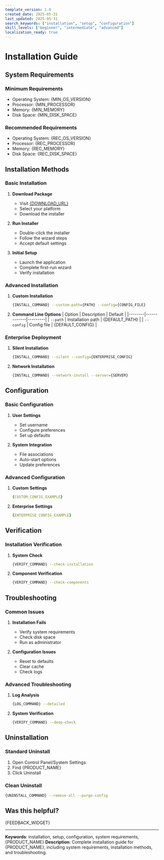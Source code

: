 ```yaml
---
template_version: 1.0
created_date: 2025-05-31
last_updated: 2025-05-31
search_keywords: ["installation", "setup", "configuration"]
skill_levels: ["beginner", "intermediate", "advanced"]
localization_ready: true
---
```


# Installation Guide

## System Requirements
<!-- skill-level: beginner -->
### Minimum Requirements
- Operating System: {MIN_OS_VERSION}
- Processor: {MIN_PROCESSOR}
- Memory: {MIN_MEMORY}
- Disk Space: {MIN_DISK_SPACE}

<!-- skill-level: advanced -->
### Recommended Requirements
- Operating System: {REC_OS_VERSION}
- Processor: {REC_PROCESSOR}
- Memory: {REC_MEMORY}
- Disk Space: {REC_DISK_SPACE}

## Installation Methods

<!-- skill-level: beginner -->
### Basic Installation
1. **Download Package**
   <!-- media-guide: Add download page screenshot -->
   - Visit [{DOWNLOAD_URL}]({DOWNLOAD_URL})
   - Select your platform
   - Download the installer

2. **Run Installer**
   <!-- media-guide: Add installer screenshot -->
   - Double-click the installer
   - Follow the wizard steps
   - Accept default settings

3. **Initial Setup**
   <!-- media-guide: Add setup screenshot -->
   - Launch the application
   - Complete first-run wizard
   - Verify installation

<!-- skill-level: intermediate -->
### Advanced Installation
1. **Custom Installation**
   ```bash
   {INSTALL_COMMAND} --custom-path={PATH} --config={CONFIG_FILE}
   ```

2. **Command Line Options**
   | Option | Description | Default |
   |--------|-------------|---------|
   | `--path` | Installation path | {DEFAULT_PATH} |
   | `--config` | Config file | {DEFAULT_CONFIG} |

<!-- skill-level: advanced -->
### Enterprise Deployment
1. **Silent Installation**
   ```bash
   {INSTALL_COMMAND} --silent --config={ENTERPRISE_CONFIG}
   ```

2. **Network Installation**
   ```bash
   {INSTALL_COMMAND} --network-install --server={SERVER}
   ```

## Configuration

### Basic Configuration
<!-- skill-level: beginner -->
1. **User Settings**
   - Set username
   - Configure preferences
   - Set up defaults

2. **System Integration**
   - File associations
   - Auto-start options
   - Update preferences

### Advanced Configuration
<!-- skill-level: advanced -->
1. **Custom Settings**
   ```yaml
   {CUSTOM_CONFIG_EXAMPLE}
   ```

2. **Enterprise Settings**
   ```yaml
   {ENTERPRISE_CONFIG_EXAMPLE}
   ```

## Verification

### Installation Verification
1. **System Check**
   ```bash
   {VERIFY_COMMAND} --check-installation
   ```

2. **Component Verification**
   ```bash
   {VERIFY_COMMAND} --check-components
   ```

## Troubleshooting

### Common Issues
<!-- skill-level: beginner -->
1. **Installation Fails**
   - Verify system requirements
   - Check disk space
   - Run as administrator

2. **Configuration Issues**
   - Reset to defaults
   - Clear cache
   - Check logs

### Advanced Troubleshooting
<!-- skill-level: advanced -->
1. **Log Analysis**
   ```bash
   {LOG_COMMAND} --detailed
   ```

2. **System Verification**
   ```bash
   {VERIFY_COMMAND} --deep-check
   ```

## Uninstallation

<!-- skill-level: beginner -->
### Standard Uninstall
1. Open Control Panel/System Settings
2. Find {PRODUCT_NAME}
3. Click Uninstall

<!-- skill-level: advanced -->
### Clean Uninstall
```bash
{UNINSTALL_COMMAND} --remove-all --purge-config
```

<!-- feedback-section -->
## Was this helpful?
{FEEDBACK_WIDGET}
<!-- end-feedback-section -->

---

<!-- seo: start -->
**Keywords**: installation, setup, configuration, system requirements, {PRODUCT_NAME}
**Description**: Complete installation guide for {PRODUCT_NAME}, including system requirements, installation methods, and troubleshooting.
<!-- seo: end -->

